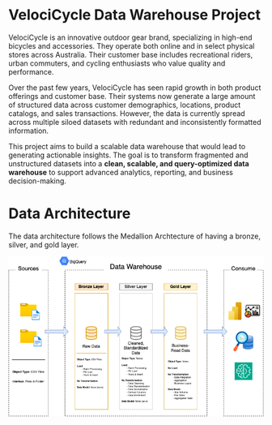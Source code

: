 # VelociCycle Data Warehouse Project

VelociCycle is an innovative outdoor gear brand, specializing in high-end bicycles and accessories. They operate both online and in select physical stores across Australia. Their customer base includes recreational riders, urban commuters, and cycling enthusiasts who value quality and performance.

Over the past few years, VelociCycle has seen rapid growth in both product offerings and customer base. Their systems now generate a large amount of structured data across customer demographics, locations, product catalogs, and sales transactions. However, the data is currently spread across multiple siloed datasets with redundant and inconsistently formatted information.

This project aims to build a scalable data warehouse that would lead to generating actionable insights. 
The goal is to transform fragmented and unstructured datasets into a **clean, scalable, and query-optimized data warehouse** to support advanced analytics, reporting, and business decision-making.


# Data Architecture

The data architecture follows the Medallion Archtecture of having a bronze, silver, and gold layer.

![Data Architecture](https://github.com/eimon851/sql-data-warehouse-project/blob/main/docs/architecture.png)

